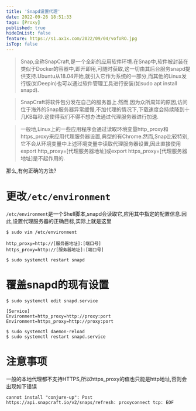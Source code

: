 ```yaml
---
title: 'Snapd设置代理'
date: 2022-09-26 18:51:33
tags: [Proxy]
published: true
hideInList: false
feature: https://s1.ax1x.com/2022/09/04/vofoRO.jpg
isTop: false
---
```


>Snap,全称SnapCraft,是一个全新的应用软件环境.在Snap中,软件被封装在类似于Docker的容器中,即开即用,可随时获取,这一切由其后台服务snapd提供支持.Ubuntu从18.04开始,就引入它作为系统的一部分,而其他的Linux发行版(如Deepin)也可以通过软件管理工具进行安装(如sudo apt install snapd).

>SnapCraft将软件包分发在自己的服务器上.然而,因为众所周知的原因,访问位于海外的Snap服务器异常缓慢,不加代理的情况下,下载速度会持续降到十几KB每秒.这使得我们不得不想办法通过代理服务器进行加速.

>一般地,Linux上的一些应用程序会通过读取环境变量http_proxy和https_proxy来应用代理服务器设置,典型的有Chrome.然而,Snap比较特别,它不会从环境变量中上述环境变量中读取代理服务器设置,因此直接使用export http_proxy=[代理服务器地址]或export https_proxy=[代理服务器地址]是不起作用的.

那么,有何正确的方法?

# 更改`/etc/environment`

`/etc/environment`是一个Shell脚本,snapd会读取它,应用其中指定的配置信息.因此,设置代理服务器的正确目标,实际上就是这里

```shell
$ sudo vim /etc/environment

http_proxy=http://[服务器地址]:[端口号]
https_proxy=http://[服务器地址]:[端口号]

$ sudo systemctl restart snapd
```

# 覆盖snapd的现有设置

```shell
$ sudo systemctl edit snapd.service

[Service]
Environment=http_proxy=http://proxy:port
Environment=https_proxy=http://proxy:port

$ sudo systemctl daemon-reload
$ sudo systemctl restart snapd.service
```

# 注意事项

一般的本地代理都不支持HTTPS,所以https_proxy的值也只能是http地址,否则会出现如下错误
```shell
cannot install "conjure-up": Post https://api.snapcraft.io/v2/snaps/refresh: proxyconnect tcp: EOF
```